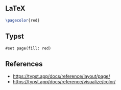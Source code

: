 ## LaTeX

```latex
\pagecolor{red}
```



## Typst

```typst
#set page(fill: red)
```



## References

- https://typst.app/docs/reference/layout/page/
- https://typst.app/docs/reference/visualize/color/

